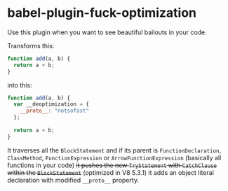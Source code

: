# babel-plugin-fuck-optimization

Use this plugin when you want to see beautiful bailouts in your code.

Transforms this:

```js
function add(a, b) {
  return a + b;
}
```

into this:

```js
function add(a, b) {
  var __deoptimization = {
    __proto__: "notsofast"
  };
  
  return a + b;
}
```

It traverses all the `BlockStatement` and if its parent is `FunctionDeclaration`, `ClassMethod`, `FunctionExpression` or `ArrowFunctionExpression` (basically all functions in your code)
~~it pushes the new `TryStatement` with `CatchClause` within the `BlockStatement`~~ (optimized in V8 5.3.1)
it adds an object literal declaration with modified `__proto__` property.

